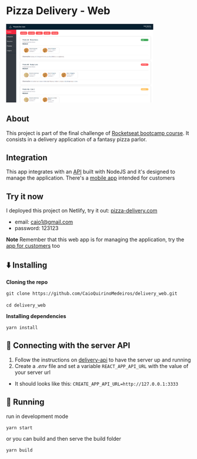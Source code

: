 # Pizza Delivery - Web

<img src="/public/pizza-delivery-thumb.png" width="400">

## About

This project is part of the final challenge of [Rocketseat bootcamp course](https://rocketseat.com.br/bootcamp). It consists in a delivery application of a fantasy pizza parlor.

## Integration

This app integrates with an [API](https://github.com/CaioQuirinoMedeiros/delivery_api) built with NodeJS and it's designed to manage the application. There's a [mobile app](https://github.com/CaioQuirinoMedeiros/delivery_app) intended for customers

## Try it now

I deployed this project on Netlify, try it out: [pizza-delivery.com](https://objective-raman-c63c72.netlify.com/app)

- email: caio1@gmail.com
- password: 123123

**Note**
Remember that this web app is for managing the application, try the [app for customers](https://github.com/CaioQuirinoMedeiros/delivery_app) too

## :arrow_down: Installing

**Cloning the repo**

```shell
git clone https://github.com/CaioQuirinoMedeiros/delivery_web.git

cd delivery_web
```

**Installing dependencies**

```shell
yarn install
```

## :satellite: Connecting with the server API

1. Follow the instructions on [delivery-api](https://github.com/CaioQuirinoMedeiros/delivery_api) to have the server up and running
2. Create a _.env_ file and set a variable `REACT_APP_API_URL` with the value of your server url

- It should looks like this: `CREATE_APP_API_URL=http://127.0.0.1:3333`

## :runner: Running
run in development mode
```shell
yarn start
```
or you can build and then serve the build folder
```shell
yarn build
```
